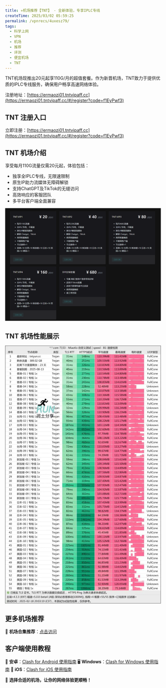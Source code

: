 ```yaml
---
title: ✈️机场推荐【TNT】 - 全新体验，专享IPLC专线
createTime: 2025/03/02 05:59:25
permalink: /vpnrecs/4uxesz79/
tags:
  - 科学上网
  - VPN
  - 机场
  - 推荐
  - 评测
  - 便宜机场
  - TNT
---
```


TNT机场现推出20元起享110G/月的超值套餐。作为新晋机场，TNT致力于提供优质的IPLC专线服务，确保用户畅享高速网络体验。

注册地址：[https://ermaozi01.tntvipaff.cc](https://ermaozi01.tntvipaff.cc/#/register?code=f1EyPwf3)

<!-- more -->

## TNT 注册入口

立即注册：[https://ermaozi01.tntvipaff.cc](https://ermaozi01.tntvipaff.cc/#/register?code=f1EyPwf3)

## TNT 机场介绍

享受每月110G流量仅需20元起，体验包括：
- 独享全IPLC专线，无限速限制
- 原生IP助力流媒体无障碍解锁
- 支持ChatGPT及TikTok的无缝访问
- 高效响应的客服团队
- 多平台客户端全面兼容

![TNT 机场价格](images/机场推荐TNT/image.png)

## TNT 机场性能展示

![TNT 机场测试](images/机场推荐TNT/image-1.png)

## 更多机场推荐
📌 **机场合集推荐**：[点击访问](https://www.pyjichang.com)

## 客户端使用教程

📱 **安卓**：[Clash for Android 使用指南](https://www.pyjichang.com/doc/eh8f4n86/)
🖥 **Windows**：[Clash for Windows 使用指南](https://www.pyjichang.com/doc/0gematwc/)
🍎 **iOS**：[Clash for iOS 使用指南](https://www.pyjichang.com/doc/z747kgjd/)

🚀 **选择合适的机场，让你的网络体验更顺畅！**